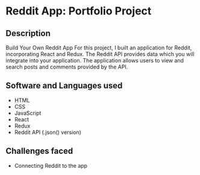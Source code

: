 # Reddit App: Portfolio Project

## Description
​​Build Your Own Reddit App
For this project, I built an application for Reddit, incorporating React and Redux. The Reddit API provides data which you will integrate into your application. The application allows users to view and search posts and comments provided by the API.

## Software and Languages used
- HTML
- CSS
- JavaScript
- React
- Redux
- Reddit API (.json() version)

## Challenges faced
- Connecting Reddit to the app
